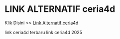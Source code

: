 # LINK ALTERNATIF ceria4d

Klik Disini >> <a href="https://linksto.pages.dev/">Link Alternatif ceria4d </a>

link ceria4d terbaru
link ceria4d 2025